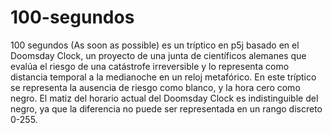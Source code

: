 # 100-segundos
100 segundos (As soon as possible) es un tríptico en p5j basado en el Doomsday Clock, un proyecto de una junta de científicos alemanes que evalúa el riesgo de una catástrofe irreversible y lo representa como distancia temporal a la medianoche en un reloj metafórico. En este tríptico se representa la ausencia de riesgo como blanco, y la hora cero como negro. El matiz del horario actual del Doomsday Clock es indistinguible del negro, ya que la diferencia no puede ser representada en un rango discreto 0-255. 
